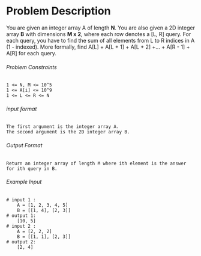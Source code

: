 # Problem Description

You are given an integer array A of length **N**.
You are also given a 2D integer array **B** with dimensions **M x 2**, where each row denotes a [L, R] query.
For each query, you have to find the sum of all elements from L to R indices in A (1 - indexed).
More formally, find A[L] + A[L + 1] + A[L + 2] +... + A[R - 1] + A[R] for each query.

###### Problem Constraints

```
1 <= N, M <= 10^5
1 <= A[i] <= 10^9
1 <= L <= R <= N
```

###### input format

``` 
The first argument is the integer array A.
The second argument is the 2D integer array B.
```

###### Output Format

```
Return an integer array of length M where ith element is the answer for ith query in B.

```

###### Example Input

```
# input 1 : 
    A = [1, 2, 3, 4, 5]
    B = [[1, 4], [2, 3]]
# output 1: 
    [10, 5]
# input 2 : 
    A = [2, 2, 2]
    B = [[1, 1], [2, 3]]
# output 2: 
    [2, 4]
```
